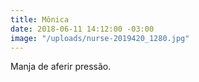 ```yaml
---
title: Mônica
date: 2018-06-11 14:12:00 -03:00
image: "/uploads/nurse-2019420_1280.jpg"
---
```


Manja de aferir pressão.